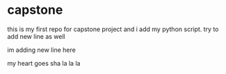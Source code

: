 # capstone

this is my first repo for capstone project and i add my python script. try to add new line as well

im adding new line here

my heart goes sha la la la